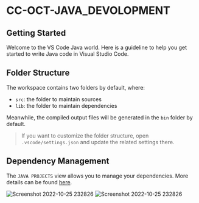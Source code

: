# CC-OCT-JAVA_DEVOLOPMENT
## Getting Started

Welcome to the VS Code Java world. Here is a guideline to help you get started to write Java code in Visual Studio Code.

## Folder Structure

The workspace contains two folders by default, where:

- `src`: the folder to maintain sources
- `lib`: the folder to maintain dependencies

Meanwhile, the compiled output files will be generated in the `bin` folder by default.

> If you want to customize the folder structure, open `.vscode/settings.json` and update the related settings there.

## Dependency Management

The `JAVA PROJECTS` view allows you to manage your dependencies. More details can be found [here](https://github.com/microsoft/vscode-java-dependency#manage-dependencies).

![Screenshot 2022-10-25 232826](https://user-images.githubusercontent.com/83284687/197847534-96dde6cf-a766-49b5-a43d-7f176fb4b478.png)
![Screenshot 2022-10-25 232826](https://user-images.githubusercontent.com/83284687/197847551-5d265c76-8097-42fe-8e41-871ea15bb51c.png)
